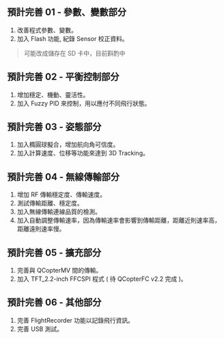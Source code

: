 預計完善 01 - 參數、變數部分  
--------
1. 改善程式參數、變數。  
2. 加入 Flash 功能, 紀錄 Sensor 校正資料。  

> 可能改成儲存在 SD 卡中，目前斟酌中

預計完善 02 - 平衡控制部分  
--------
1. 增加穩定、機動、靈活性。  
2. 加入 Fuzzy PID 來控制，用以應付不同飛行狀態。  

預計完善 03 - 姿態部分  
--------
1. 加入橢圓球擬合，增加航向角可信度。  
2. 加入計算速度、位移等功能來達到 3D Tracking。

預計完善 04 - 無線傳輸部分  
--------
1. 增加 RF 傳輸穩定度、傳輸速度。  
2. 測試傳輸距離、穩定度。  
3. 加入無線傳輸連線品質的檢測。  
4. 加入自動調整傳輸速率，因為傳輸速率會影響到傳輸距離，距離近則速率高，距離遠則速率慢。  

預計完善 05 - 擴充部分  
--------
1. 完善與 QCopterMV 間的傳輸。  
2. 加入 TFT_2.2-inch FFCSPI 程式 ( 待 QCopterFC v2.2 完成 )。  

預計完善 06 - 其他部分  
--------
1. 完善 FlightRecorder 功能以記錄飛行資訊。  
2. 完善 USB 測試。  

